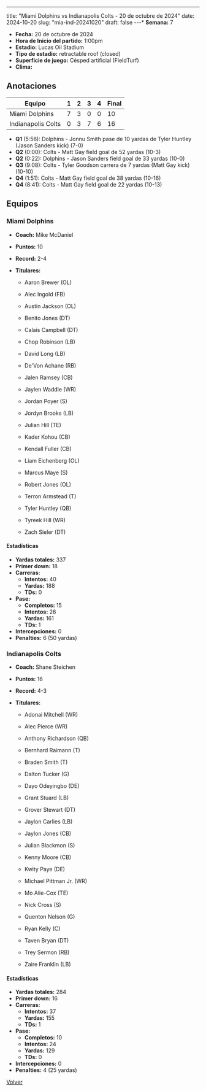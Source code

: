 ---
title: "Miami Dolphins vs Indianapolis Colts - 20 de octubre de 2024"
date: 2024-10-20
slug: "mia-ind-20241020"
draft: false
---* **Semana:** 7
* **Fecha:** 20 de octubre de 2024
* **Hora de Inicio del partido:** 1:00pm
* **Estadio:** Lucas Oil Stadium
* **Tipo de estadio:** retractable roof (closed)
* **Superficie de juego:** Césped artificial (FieldTurf)
* **Clima:** 




## Anotaciones
| Equipo | 1 | 2 | 3 | 4 | Final |
|--------|---|---|---|---|-------|
| Miami Dolphins  | 7 | 3 | 0 | 0  | 10 |
| Indianapolis Colts  | 0 | 3 | 7 | 6  | 16 |
* **Q1** (5:56): Dolphins - Jonnu Smith pase de 10 yardas de Tyler Huntley (Jason Sanders kick) (7-0)
* **Q2** (0:00): Colts - Matt Gay field goal de 52 yardas (10-3)
* **Q2** (0:22): Dolphins - Jason Sanders field goal de 33 yardas (10-0)
* **Q3** (9:08): Colts - Tyler Goodson carrera de 7 yardas (Matt Gay kick) (10-10)
* **Q4** (1:51): Colts - Matt Gay field goal de 38 yardas (10-16)
* **Q4** (8:41): Colts - Matt Gay field goal de 22 yardas (10-13)


## Equipos


### Miami Dolphins
* **Coach:** Mike McDaniel
* **Puntos:** 10
* **Record:** 2-4
* **Titulares:** 

  * Aaron Brewer (OL) 

  * Alec Ingold (FB) 

  * Austin Jackson (OL) 

  * Benito Jones (DT) 

  * Calais Campbell (DT) 

  * Chop Robinson (LB) 

  * David Long (LB) 

  * De'Von Achane (RB) 

  * Jalen Ramsey (CB) 

  * Jaylen Waddle (WR) 

  * Jordan Poyer (S) 

  * Jordyn Brooks (LB) 

  * Julian Hill (TE) 

  * Kader Kohou (CB) 

  * Kendall Fuller (CB) 

  * Liam Eichenberg (OL) 

  * Marcus Maye (S) 

  * Robert Jones (OL) 

  * Terron Armstead (T) 

  * Tyler Huntley (QB) 

  * Tyreek Hill (WR) 

  * Zach Sieler (DT) 

#### Estadísticas
* **Yardas totales:** 337
* **Primer down:** 18
* **Carreras:**
  * **Intentos:** 40
  * **Yardas:** 188
  * **TDs:** 0
* **Pase:**
  * **Completos:** 15
  * **Intentos:** 26
  * **Yardas:** 161
  * **TDs:** 1
* **Intercepciones:** 0
* **Penalties:** 6 (50 yardas)

### Indianapolis Colts
* **Coach:** Shane Steichen
* **Puntos:** 16
* **Record:** 4-3
* **Titulares:** 

  * Adonai Mitchell (WR) 

  * Alec Pierce (WR) 

  * Anthony Richardson (QB) 

  * Bernhard Raimann (T) 

  * Braden Smith (T) 

  * Dalton Tucker (G) 

  * Dayo Odeyingbo (DE) 

  * Grant Stuard (LB) 

  * Grover Stewart (DT) 

  * Jaylon Carlies (LB) 

  * Jaylon Jones (CB) 

  * Julian Blackmon (S) 

  * Kenny Moore (CB) 

  * Kwity Paye (DE) 

  * Michael Pittman Jr. (WR) 

  * Mo Alie-Cox (TE) 

  * Nick Cross (S) 

  * Quenton Nelson (G) 

  * Ryan Kelly (C) 

  * Taven Bryan (DT) 

  * Trey Sermon (RB) 

  * Zaire Franklin (LB) 

#### Estadísticas
* **Yardas totales:** 284
* **Primer down:** 16
* **Carreras:**
  * **Intentos:** 37
  * **Yardas:** 155
  * **TDs:** 1
* **Pase:**
  * **Completos:** 10
  * **Intentos:** 24
  * **Yardas:** 129
  * **TDs:** 0
* **Intercepciones:** 0
* **Penalties:** 4 (25 yardas)


[Volver](/historia/2024)
